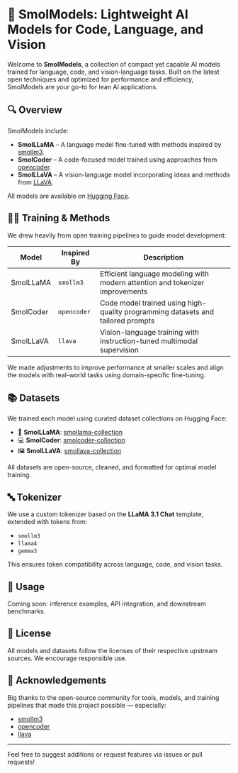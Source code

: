 # 🧠 SmolModels: Lightweight AI Models for Code, Language, and Vision

Welcome to **SmolModels**, a collection of compact yet capable AI models trained for language, code, and vision-language tasks. Built on the latest open techniques and optimized for performance and efficiency, SmolModels are your go-to for lean AI applications.

## 🔍 Overview

SmolModels include:

* **SmolLLaMA** – A language model fine-tuned with methods inspired by [smollm3](https://huggingface.co/AIGym/smollm3).
* **SmolCoder** – A code-focused model trained using approaches from [opencoder](https://huggingface.co/AIGym/opencoder).
* **SmolLLaVA** – A vision-language model incorporating ideas and methods from [LLaVA](https://huggingface.co/collections/llava).

All models are available on [Hugging Face](https://huggingface.co/AIGym).

## 🏋️‍♂️ Training & Methods

We drew heavily from open training pipelines to guide model development:

| Model     | Inspired By | Description                                                                     |
| --------- | ----------- | ------------------------------------------------------------------------------- |
| SmolLLaMA | `smollm3`   | Efficient language modeling with modern attention and tokenizer improvements    |
| SmolCoder | `opencoder` | Code model trained using high-quality programming datasets and tailored prompts |
| SmolLLaVA | `llava`     | Vision-language training with instruction-tuned multimodal supervision          |

We made adjustments to improve performance at smaller scales and align the models with real-world tasks using domain-specific fine-tuning.

## 📚 Datasets

We trained each model using curated dataset collections on Hugging Face:

* 🦙 **SmolLLaMA**: [smollama-collection](https://huggingface.co/collections/AIGym/smollama-collection-6878e0e9765d17a6539f8730)
* 💻 **SmolCoder**: [smolcoder-collection](https://huggingface.co/collections/AIGym/smolcoder-collection-6880d2165bc0e20b13acacee)
* 🖼️ **SmolLLaVA**: [smollava-collection](https://huggingface.co/collections/AIGym/smollava-collection-687fa6e1f9490fd06d28b7fd)

All datasets are open-source, cleaned, and formatted for optimal model training.

## 🔤 Tokenizer

We use a custom tokenizer based on the **LLaMA 3.1 Chat** template, extended with tokens from:

* `smollm3`
* `llama4`
* `gemma3`

This ensures token compatibility across language, code, and vision tasks.

## 🚀 Usage

Coming soon: inference examples, API integration, and downstream benchmarks.

## 📌 License

All models and datasets follow the licenses of their respective upstream sources. We encourage responsible use.

## 🙌 Acknowledgements

Big thanks to the open-source community for tools, models, and training pipelines that made this project possible — especially:

* [smollm3](https://huggingface.co/AIGym/smollm3)
* [opencoder](https://huggingface.co/AIGym/opencoder)
* [llava](https://github.com/haotian-liu/LLaVA)

---

Feel free to suggest additions or request features via issues or pull requests!
